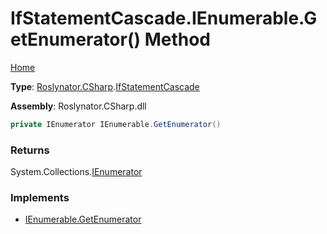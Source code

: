 # IfStatementCascade\.IEnumerable\.GetEnumerator\(\) Method

[Home](../../../../README.md)

**Type**: [Roslynator.CSharp](../../README.md)\.[IfStatementCascade](../README.md)

**Assembly**: Roslynator\.CSharp\.dll

```csharp
private IEnumerator IEnumerable.GetEnumerator()
```

### Returns

System\.Collections\.[IEnumerator](https://docs.microsoft.com/en-us/dotnet/api/system.collections.ienumerator)

### Implements

* [IEnumerable.GetEnumerator](https://docs.microsoft.com/en-us/dotnet/api/system.collections.ienumerable.getenumerator)
